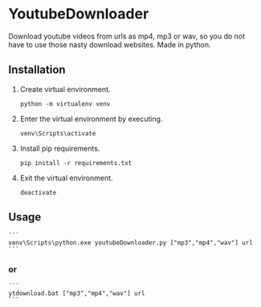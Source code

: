 # YoutubeDownloader
Download youtube videos from urls as mp4, mp3 or wav, so you do not have to use those nasty download websites. Made in python.

## Installation
1. Create virtual environment.
	```
	python -m virtualenv venv
	```
2. Enter the virtual environment by executing.
	```
	venv\Scripts\activate
	```
3. Install pip requirements.
	```
	pip install -r requirements.txt
	```
4. Exit the virtual environment.
	```
	deactivate
	```

## Usage
	```
	venv\Scripts\python.exe youtubeDownloader.py ["mp3","mp4","wav"] url
	```
### or
	```
	ytdownload.bat ["mp3","mp4","wav"] url
	```
